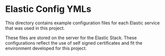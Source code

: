 # Elastic Config YMLs

This directory contains example configuration files 
for each Elastic service that was used in this project.

These files are stored on the server for the Elastic Stack. These configurations reflect the use of self signed certificates and fit the environment developed for this project.
